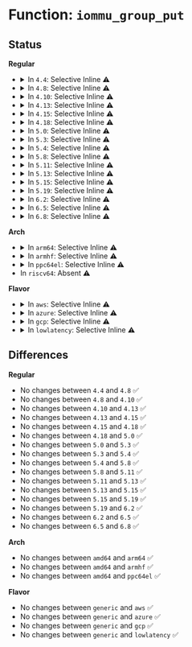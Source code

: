 # Function: <code>iommu_group_put</code>

## Status
<b>Regular</b>
<ul>
<li>
<details>
<summary>In <code>4.4</code>: Selective Inline ⚠️</summary>

```c
void iommu_group_put(struct iommu_group *group);
```

**Collision:** Unique Global

**Inline:** Selective

**Transformation:** False

**Instances:**

```
In drivers/iommu/iommu.c (ffffffff8152a0c0)
Location: drivers/iommu/iommu.c:569
Inline: True
Inline callers:
  - drivers/iommu/iommu.c:iommu_get_domain_for_dev
  - drivers/iommu/iommu.c:iommu_bus_notifier
  - drivers/iommu/iommu.c:iommu_detach_device
  - drivers/iommu/iommu.c:iommu_attach_device
  - drivers/iommu/iommu.c:iommu_group_get_for_dev
  - drivers/iommu/iommu.c:iommu_request_dm_for_dev
Direct callers:
  - drivers/iommu/intel-iommu.c:intel_iommu_add_device
```
**Symbols:**

```
ffffffff8152a0c0-ffffffff8152a0da: iommu_group_put (STB_GLOBAL)
```
</details>
</li>
<li>
<details>
<summary>In <code>4.8</code>: Selective Inline ⚠️</summary>

```c
void iommu_group_put(struct iommu_group *group);
```

**Collision:** Unique Global

**Inline:** Selective

**Transformation:** False

**Instances:**

```
In drivers/iommu/iommu.c (ffffffff8157ef4b)
Location: drivers/iommu/iommu.c:560
Inline: True
Inline callers:
  - drivers/iommu/iommu.c:iommu_request_dm_for_dev
  - drivers/iommu/iommu.c:iommu_get_domain_for_dev
  - drivers/iommu/iommu.c:iommu_detach_device
  - drivers/iommu/iommu.c:iommu_attach_device
  - drivers/iommu/iommu.c:iommu_bus_notifier
  - drivers/iommu/iommu.c:iommu_group_get_for_dev
Direct callers:
  - drivers/iommu/intel-iommu.c:intel_iommu_add_device
```
**Symbols:**

```
ffffffff8157d330-ffffffff8157d34a: iommu_group_put (STB_GLOBAL)
```
</details>
</li>
<li>
<details>
<summary>In <code>4.10</code>: Selective Inline ⚠️</summary>

```c
void iommu_group_put(struct iommu_group *group);
```

**Collision:** Unique Global

**Inline:** Selective

**Transformation:** False

**Instances:**

```
In drivers/iommu/iommu.c (ffffffff815ab9db)
Location: drivers/iommu/iommu.c:711
Inline: True
Inline callers:
  - drivers/iommu/iommu.c:iommu_request_dm_for_dev
  - drivers/iommu/iommu.c:iommu_get_domain_for_dev
  - drivers/iommu/iommu.c:iommu_detach_device
  - drivers/iommu/iommu.c:iommu_attach_device
  - drivers/iommu/iommu.c:iommu_bus_notifier
  - drivers/iommu/iommu.c:iommu_group_get_for_dev
Direct callers:
  - drivers/iommu/intel-iommu.c:intel_iommu_add_device
```
**Symbols:**

```
ffffffff815a9870-ffffffff815a988a: iommu_group_put (STB_GLOBAL)
```
</details>
</li>
<li>
<details>
<summary>In <code>4.13</code>: Selective Inline ⚠️</summary>

```c
void iommu_group_put(struct iommu_group *group);
```

**Collision:** Unique Global

**Inline:** Selective

**Transformation:** False

**Instances:**

```
In drivers/iommu/iommu.c (ffffffff815c16ab)
Location: drivers/iommu/iommu.c:755
Inline: True
Inline callers:
  - drivers/iommu/iommu.c:iommu_request_dm_for_dev
  - drivers/iommu/iommu.c:iommu_get_domain_for_dev
  - drivers/iommu/iommu.c:iommu_detach_device
  - drivers/iommu/iommu.c:iommu_attach_device
  - drivers/iommu/iommu.c:iommu_group_get_for_dev
Direct callers:
  - drivers/iommu/intel-iommu.c:intel_iommu_add_device
```
**Symbols:**

```
ffffffff815bf4b0-ffffffff815bf4cb: iommu_group_put (STB_GLOBAL)
```
</details>
</li>
<li>
<details>
<summary>In <code>4.15</code>: Selective Inline ⚠️</summary>

```c
void iommu_group_put(struct iommu_group *group);
```

**Collision:** Unique Global

**Inline:** Selective

**Transformation:** False

**Instances:**

```
In drivers/iommu/iommu.c (ffffffff81627e6b)
Location: drivers/iommu/iommu.c:757
Inline: True
Inline callers:
  - drivers/iommu/iommu.c:iommu_request_dm_for_dev
  - drivers/iommu/iommu.c:iommu_get_domain_for_dev
  - drivers/iommu/iommu.c:iommu_detach_device
  - drivers/iommu/iommu.c:iommu_attach_device
  - drivers/iommu/iommu.c:iommu_group_get_for_dev
Direct callers:
  - drivers/iommu/intel-iommu.c:intel_iommu_add_device
```
**Symbols:**

```
ffffffff81625ab0-ffffffff81625acb: iommu_group_put (STB_GLOBAL)
```
</details>
</li>
<li>
<details>
<summary>In <code>4.18</code>: Selective Inline ⚠️</summary>

```c
void iommu_group_put(struct iommu_group *group);
```

**Collision:** Unique Global

**Inline:** Selective

**Transformation:** False

**Instances:**

```
In drivers/iommu/iommu.c (ffffffff81662abe)
Location: drivers/iommu/iommu.c:758
Inline: True
Inline callers:
  - drivers/iommu/iommu.c:iommu_request_dm_for_dev
  - drivers/iommu/iommu.c:iommu_get_domain_for_dev
  - drivers/iommu/iommu.c:iommu_detach_device
  - drivers/iommu/iommu.c:iommu_attach_device
  - drivers/iommu/iommu.c:iommu_bus_notifier
  - drivers/iommu/iommu.c:iommu_group_get_for_dev
Direct callers:
  - drivers/iommu/intel-iommu.c:intel_iommu_add_device
```
**Symbols:**

```
ffffffff81660a90-ffffffff81660aaa: iommu_group_put (STB_GLOBAL)
```
</details>
</li>
<li>
<details>
<summary>In <code>5.0</code>: Selective Inline ⚠️</summary>

```c
void iommu_group_put(struct iommu_group *group);
```

**Collision:** Unique Global

**Inline:** Selective

**Transformation:** False

**Instances:**

```
In drivers/iommu/iommu.c (ffffffff8168109e)
Location: drivers/iommu/iommu.c:824
Inline: True
Inline callers:
  - drivers/iommu/iommu.c:iommu_request_dm_for_dev
  - drivers/iommu/iommu.c:iommu_get_domain_for_dev
  - drivers/iommu/iommu.c:iommu_detach_device
  - drivers/iommu/iommu.c:iommu_attach_device
  - drivers/iommu/iommu.c:iommu_group_get_for_dev
Direct callers:
  - drivers/iommu/intel-iommu.c:intel_iommu_add_device
```
**Symbols:**

```
ffffffff8167ef70-ffffffff8167ef8a: iommu_group_put (STB_GLOBAL)
```
</details>
</li>
<li>
<details>
<summary>In <code>5.3</code>: Selective Inline ⚠️</summary>

```c
void iommu_group_put(struct iommu_group *group);
```

**Collision:** Unique Global

**Inline:** Selective

**Transformation:** False

**Instances:**

```
In drivers/iommu/iommu.c (ffffffff816b62a8)
Location: drivers/iommu/iommu.c:842
Inline: True
Inline callers:
  - drivers/iommu/iommu.c:iommu_sva_unbind_device
  - drivers/iommu/iommu.c:iommu_sva_bind_device
  - drivers/iommu/iommu.c:request_default_domain_for_dev
  - drivers/iommu/iommu.c:iommu_get_domain_for_dev
  - drivers/iommu/iommu.c:iommu_detach_device
  - drivers/iommu/iommu.c:iommu_attach_device
  - drivers/iommu/iommu.c:iommu_group_get_for_dev
Direct callers:
  - drivers/iommu/intel-iommu.c:intel_iommu_add_device
  - drivers/iommu/intel-iommu.c:intel_iommu_init
```
**Symbols:**

```
ffffffff816b5df0-ffffffff816b5e0a: iommu_group_put (STB_GLOBAL)
```
</details>
</li>
<li>
<details>
<summary>In <code>5.4</code>: Selective Inline ⚠️</summary>

```c
void iommu_group_put(struct iommu_group *group);
```

**Collision:** Unique Global

**Inline:** Selective

**Transformation:** False

**Instances:**

```
In drivers/iommu/iommu.c (ffffffff816d8fa8)
Location: drivers/iommu/iommu.c:898
Inline: True
Inline callers:
  - drivers/iommu/iommu.c:iommu_sva_unbind_device
  - drivers/iommu/iommu.c:iommu_sva_bind_device
  - drivers/iommu/iommu.c:request_default_domain_for_dev
  - drivers/iommu/iommu.c:iommu_get_domain_for_dev
  - drivers/iommu/iommu.c:iommu_detach_device
  - drivers/iommu/iommu.c:iommu_attach_device
  - drivers/iommu/iommu.c:iommu_group_get_for_dev
Direct callers:
  - drivers/iommu/intel-iommu.c:intel_iommu_add_device
  - drivers/iommu/intel-iommu.c:intel_iommu_init
  - drivers/vfio/vfio.c:vfio_add_group_dev
  - drivers/vfio/vfio.c:vfio_add_group_dev
  - drivers/vfio/vfio.c:vfio_group_get_from_dev
  - drivers/vfio/vfio.c:vfio_group_put
  - drivers/vfio/vfio.c:vfio_iommu_group_put
  - drivers/vfio/vfio.c:vfio_iommu_group_put
  - drivers/vfio/pci/vfio_pci.c:vfio_pci_validate_devs
  - drivers/vfio/pci/vfio_pci.c:vfio_pci_fill_devs
```
**Symbols:**

```
ffffffff816d8af0-ffffffff816d8b0a: iommu_group_put (STB_GLOBAL)
```
</details>
</li>
<li>
<details>
<summary>In <code>5.8</code>: Selective Inline ⚠️</summary>

```c
void iommu_group_put(struct iommu_group *group);
```

**Collision:** Unique Global

**Inline:** Selective

**Transformation:** False

**Instances:**

```
In drivers/iommu/iommu.c (ffffffff8178d5a8)
Location: drivers/iommu/iommu.c:1001
Inline: True
Inline callers:
  - drivers/iommu/iommu.c:iommu_sva_unbind_device
  - drivers/iommu/iommu.c:iommu_sva_bind_device
  - drivers/iommu/iommu.c:iommu_detach_device
  - drivers/iommu/iommu.c:iommu_attach_device
  - drivers/iommu/iommu.c:iommu_bus_notifier
  - drivers/iommu/iommu.c:iommu_page_response
  - drivers/iommu/iommu.c:iommu_probe_device
  - drivers/iommu/iommu.c:__iommu_probe_device
  - drivers/iommu/iommu.c:__iommu_probe_device
Direct callers:
  - drivers/iommu/intel/iommu.c:probe_acpi_namespace_devices
  - drivers/vfio/vfio.c:vfio_unregister_notifier
  - drivers/vfio/vfio.c:vfio_register_notifier
  - drivers/vfio/vfio.c:vfio_unpin_pages
  - drivers/vfio/vfio.c:vfio_pin_pages
  - drivers/vfio/vfio.c:vfio_group_get_external_user_from_dev
  - drivers/vfio/vfio.c:vfio_device_get_from_dev
  - drivers/vfio/vfio.c:vfio_add_group_dev
  - drivers/vfio/vfio.c:vfio_add_group_dev
  - drivers/vfio/vfio.c:vfio_group_release
  - drivers/vfio/vfio.c:vfio_iommu_group_put
  - drivers/vfio/vfio.c:vfio_iommu_group_put
  - drivers/vfio/pci/vfio_pci.c:vfio_pci_validate_devs
  - drivers/vfio/pci/vfio_pci.c:vfio_pci_fill_devs
```
**Symbols:**

```
ffffffff8178d1d0-ffffffff8178d1ea: iommu_group_put (STB_GLOBAL)
```
</details>
</li>
<li>
<details>
<summary>In <code>5.11</code>: Selective Inline ⚠️</summary>

```c
void iommu_group_put(struct iommu_group *group);
```

**Collision:** Unique Global

**Inline:** Selective

**Transformation:** False

**Instances:**

```
In drivers/iommu/iommu.c (ffffffff817b90b8)
Location: drivers/iommu/iommu.c:1022
Inline: True
Inline callers:
  - drivers/iommu/iommu.c:iommu_sva_unbind_device
  - drivers/iommu/iommu.c:iommu_sva_bind_device
  - drivers/iommu/iommu.c:iommu_detach_device
  - drivers/iommu/iommu.c:iommu_attach_device
  - drivers/iommu/iommu.c:iommu_bus_notifier
  - drivers/iommu/iommu.c:iommu_page_response
  - drivers/iommu/iommu.c:iommu_probe_device
  - drivers/iommu/iommu.c:iommu_probe_device
  - drivers/iommu/iommu.c:__iommu_probe_device
  - drivers/iommu/iommu.c:__iommu_probe_device
Direct callers:
  - drivers/iommu/intel/iommu.c:probe_acpi_namespace_devices
  - drivers/vfio/vfio.c:vfio_unregister_notifier
  - drivers/vfio/vfio.c:vfio_register_notifier
  - drivers/vfio/vfio.c:vfio_unpin_pages
  - drivers/vfio/vfio.c:vfio_pin_pages
  - drivers/vfio/vfio.c:vfio_group_get_external_user_from_dev
  - drivers/vfio/vfio.c:vfio_device_get_from_dev
  - drivers/vfio/vfio.c:vfio_add_group_dev
  - drivers/vfio/vfio.c:vfio_add_group_dev
  - drivers/vfio/vfio.c:vfio_group_release
  - drivers/vfio/vfio.c:vfio_iommu_group_put
  - drivers/vfio/vfio.c:vfio_iommu_group_put
  - drivers/vfio/pci/vfio_pci.c:vfio_pci_validate_devs
  - drivers/vfio/pci/vfio_pci.c:vfio_pci_fill_devs
```
**Symbols:**

```
ffffffff817b8b90-ffffffff817b8baa: iommu_group_put (STB_GLOBAL)
```
</details>
</li>
<li>
<details>
<summary>In <code>5.13</code>: Selective Inline ⚠️</summary>

```c
void iommu_group_put(struct iommu_group *group);
```

**Collision:** Unique Global

**Inline:** Selective

**Transformation:** False

**Instances:**

```
In drivers/iommu/iommu.c (ffffffff8179c2c8)
Location: drivers/iommu/iommu.c:1051
Inline: True
Inline callers:
  - drivers/iommu/iommu.c:iommu_sva_unbind_device
  - drivers/iommu/iommu.c:iommu_sva_bind_device
  - drivers/iommu/iommu.c:iommu_detach_device
  - drivers/iommu/iommu.c:iommu_attach_device
  - drivers/iommu/iommu.c:iommu_bus_notifier
  - drivers/iommu/iommu.c:iommu_page_response
  - drivers/iommu/iommu.c:iommu_probe_device
  - drivers/iommu/iommu.c:iommu_probe_device
  - drivers/iommu/iommu.c:__iommu_probe_device
  - drivers/iommu/iommu.c:__iommu_probe_device
Direct callers:
  - drivers/iommu/intel/iommu.c:intel_iommu_init
  - drivers/vfio/vfio.c:vfio_unregister_notifier
  - drivers/vfio/vfio.c:vfio_register_notifier
  - drivers/vfio/vfio.c:vfio_unpin_pages
  - drivers/vfio/vfio.c:vfio_pin_pages
  - drivers/vfio/vfio.c:vfio_group_get_external_user_from_dev
  - drivers/vfio/vfio.c:vfio_device_get_from_dev
  - drivers/vfio/vfio.c:vfio_register_group_dev
  - drivers/vfio/vfio.c:vfio_register_group_dev
  - drivers/vfio/vfio.c:vfio_group_release
  - drivers/vfio/vfio.c:vfio_iommu_group_put
  - drivers/vfio/vfio.c:vfio_iommu_group_put
  - drivers/vfio/pci/vfio_pci.c:vfio_pci_validate_devs
  - drivers/vfio/pci/vfio_pci.c:vfio_pci_fill_devs
```
**Symbols:**

```
ffffffff8179bda0-ffffffff8179bdba: iommu_group_put (STB_GLOBAL)
```
</details>
</li>
<li>
<details>
<summary>In <code>5.15</code>: Selective Inline ⚠️</summary>

```c
void iommu_group_put(struct iommu_group *group);
```

**Collision:** Unique Global

**Inline:** Selective

**Transformation:** False

**Instances:**

```
In drivers/iommu/iommu.c (ffffffff81824fb8)
Location: drivers/iommu/iommu.c:1066
Inline: True
Inline callers:
  - drivers/iommu/iommu.c:iommu_sva_unbind_device
  - drivers/iommu/iommu.c:iommu_sva_bind_device
  - drivers/iommu/iommu.c:iommu_detach_device
  - drivers/iommu/iommu.c:iommu_attach_device
  - drivers/iommu/iommu.c:iommu_bus_notifier
  - drivers/iommu/iommu.c:iommu_page_response
  - drivers/iommu/iommu.c:iommu_probe_device
  - drivers/iommu/iommu.c:iommu_probe_device
  - drivers/iommu/iommu.c:__iommu_probe_device
  - drivers/iommu/iommu.c:__iommu_probe_device
Direct callers:
  - drivers/iommu/intel/iommu.c:intel_iommu_init
  - drivers/vfio/vfio.c:vfio_unregister_notifier
  - drivers/vfio/vfio.c:vfio_register_notifier
  - drivers/vfio/vfio.c:vfio_unpin_pages
  - drivers/vfio/vfio.c:vfio_pin_pages
  - drivers/vfio/vfio.c:vfio_group_get_external_user_from_dev
  - drivers/vfio/vfio.c:vfio_device_get_from_dev
  - drivers/vfio/vfio.c:vfio_register_group_dev
  - drivers/vfio/vfio.c:vfio_register_group_dev
  - drivers/vfio/vfio.c:vfio_group_release
  - drivers/vfio/vfio.c:vfio_iommu_group_put
  - drivers/vfio/vfio.c:vfio_iommu_group_put
  - drivers/vfio/pci/vfio_pci_core.c:vfio_pci_fill_devs
```
**Symbols:**

```
ffffffff81824b30-ffffffff81824b4a: iommu_group_put (STB_GLOBAL)
```
</details>
</li>
<li>
<details>
<summary>In <code>5.19</code>: Selective Inline ⚠️</summary>

```c
void iommu_group_put(struct iommu_group *group);
```

**Collision:** Unique Global

**Inline:** Selective

**Transformation:** False

**Instances:**

```
In drivers/iommu/iommu.c (ffffffff81968a98)
Location: drivers/iommu/iommu.c:1070
Inline: True
Inline callers:
  - drivers/iommu/iommu.c:iommu_device_unuse_default_domain
  - drivers/iommu/iommu.c:iommu_device_unuse_default_domain
  - drivers/iommu/iommu.c:iommu_device_use_default_domain
  - drivers/iommu/iommu.c:iommu_device_use_default_domain
  - drivers/iommu/iommu.c:iommu_sva_unbind_device
  - drivers/iommu/iommu.c:iommu_sva_unbind_device
  - drivers/iommu/iommu.c:iommu_sva_bind_device
  - drivers/iommu/iommu.c:iommu_sva_bind_device
  - drivers/iommu/iommu.c:iommu_get_domain_for_dev
  - drivers/iommu/iommu.c:iommu_get_domain_for_dev
  - drivers/iommu/iommu.c:iommu_detach_device
  - drivers/iommu/iommu.c:iommu_detach_device
  - drivers/iommu/iommu.c:iommu_attach_device
  - drivers/iommu/iommu.c:iommu_attach_device
  - drivers/iommu/iommu.c:probe_iommu_group
  - drivers/iommu/iommu.c:probe_iommu_group
  - drivers/iommu/iommu.c:iommu_probe_device
  - drivers/iommu/iommu.c:iommu_probe_device
  - drivers/iommu/iommu.c:iommu_probe_device
  - drivers/iommu/iommu.c:iommu_probe_device
  - drivers/iommu/iommu.c:__iommu_probe_device
  - drivers/iommu/iommu.c:__iommu_probe_device
  - drivers/iommu/iommu.c:__iommu_probe_device
  - drivers/iommu/iommu.c:__iommu_probe_device
Direct callers:
  - drivers/iommu/intel/iommu.c:intel_iommu_init
  - drivers/vfio/vfio.c:vfio_register_group_dev
  - drivers/vfio/vfio.c:vfio_register_group_dev
  - drivers/vfio/vfio.c:vfio_noiommu_group_alloc
  - drivers/vfio/vfio.c:vfio_noiommu_group_alloc
  - drivers/vfio/vfio.c:vfio_group_release
  - drivers/vfio/pci/vfio_pci_core.c:vfio_pci_fill_devs
```
**Symbols:**

```
ffffffff81965a80-ffffffff81965aa6: iommu_group_put (STB_GLOBAL)
```
</details>
</li>
<li>
<details>
<summary>In <code>6.2</code>: Selective Inline ⚠️</summary>

```c
void iommu_group_put(struct iommu_group *group);
```

**Collision:** Unique Global

**Inline:** Selective

**Transformation:** False

**Instances:**

```
In drivers/iommu/iommu.c (ffffffff81acf095)
Location: drivers/iommu/iommu.c:1191
Inline: True
Inline callers:
  - drivers/iommu/iommu.c:iommu_get_domain_for_dev_pasid
  - drivers/iommu/iommu.c:iommu_get_domain_for_dev_pasid
  - drivers/iommu/iommu.c:iommu_detach_device_pasid
  - drivers/iommu/iommu.c:iommu_detach_device_pasid
  - drivers/iommu/iommu.c:iommu_attach_device_pasid
  - drivers/iommu/iommu.c:iommu_attach_device_pasid
  - drivers/iommu/iommu.c:iommu_device_release_dma_owner
  - drivers/iommu/iommu.c:iommu_device_release_dma_owner
  - drivers/iommu/iommu.c:iommu_device_claim_dma_owner
  - drivers/iommu/iommu.c:iommu_device_claim_dma_owner
  - drivers/iommu/iommu.c:iommu_device_unuse_default_domain
  - drivers/iommu/iommu.c:iommu_device_unuse_default_domain
  - drivers/iommu/iommu.c:iommu_device_use_default_domain
  - drivers/iommu/iommu.c:iommu_device_use_default_domain
  - drivers/iommu/iommu.c:iommu_get_domain_for_dev
  - drivers/iommu/iommu.c:iommu_get_domain_for_dev
  - drivers/iommu/iommu.c:iommu_detach_device
  - drivers/iommu/iommu.c:iommu_detach_device
  - drivers/iommu/iommu.c:iommu_attach_device
  - drivers/iommu/iommu.c:iommu_attach_device
  - drivers/iommu/iommu.c:probe_iommu_group
  - drivers/iommu/iommu.c:probe_iommu_group
  - drivers/iommu/iommu.c:__iommu_probe_device
  - drivers/iommu/iommu.c:__iommu_probe_device
  - drivers/iommu/iommu.c:__iommu_probe_device
  - drivers/iommu/iommu.c:__iommu_probe_device
Direct callers:
  - drivers/iommu/intel/iommu.c:intel_iommu_init
```
**Symbols:**

```
ffffffff81acef90-ffffffff81acefb6: iommu_group_put (STB_GLOBAL)
```
</details>
</li>
<li>
<details>
<summary>In <code>6.5</code>: Selective Inline ⚠️</summary>

```c
void iommu_group_put(struct iommu_group *group);
```

**Collision:** Unique Global

**Inline:** Selective

**Transformation:** False

**Instances:**

```
In drivers/iommu/iommu.c (ffffffff81b1dc05)
Location: drivers/iommu/iommu.c:1182
Inline: True
Inline callers:
  - drivers/iommu/iommu.c:iommu_get_domain_for_dev_pasid
  - drivers/iommu/iommu.c:iommu_get_domain_for_dev_pasid
  - drivers/iommu/iommu.c:iommu_detach_device_pasid
  - drivers/iommu/iommu.c:iommu_detach_device_pasid
  - drivers/iommu/iommu.c:iommu_attach_device_pasid
  - drivers/iommu/iommu.c:iommu_attach_device_pasid
  - drivers/iommu/iommu.c:iommu_device_release_dma_owner
  - drivers/iommu/iommu.c:iommu_device_release_dma_owner
  - drivers/iommu/iommu.c:iommu_device_claim_dma_owner
  - drivers/iommu/iommu.c:iommu_device_claim_dma_owner
  - drivers/iommu/iommu.c:iommu_device_unuse_default_domain
  - drivers/iommu/iommu.c:iommu_device_unuse_default_domain
  - drivers/iommu/iommu.c:iommu_device_use_default_domain
  - drivers/iommu/iommu.c:iommu_device_use_default_domain
  - drivers/iommu/iommu.c:iommu_get_domain_for_dev
  - drivers/iommu/iommu.c:iommu_get_domain_for_dev
  - drivers/iommu/iommu.c:iommu_detach_device
  - drivers/iommu/iommu.c:iommu_detach_device
  - drivers/iommu/iommu.c:iommu_attach_device
  - drivers/iommu/iommu.c:iommu_attach_device
  - drivers/iommu/iommu.c:probe_iommu_group
  - drivers/iommu/iommu.c:probe_iommu_group
  - drivers/iommu/iommu.c:__iommu_probe_device
  - drivers/iommu/iommu.c:__iommu_probe_device
  - drivers/iommu/iommu.c:__iommu_probe_device
  - drivers/iommu/iommu.c:__iommu_probe_device
Direct callers:
  - drivers/iommu/intel/iommu.c:intel_iommu_init
```
**Symbols:**

```
ffffffff81b1db00-ffffffff81b1db26: iommu_group_put (STB_GLOBAL)
```
</details>
</li>
<li>
<details>
<summary>In <code>6.8</code>: Selective Inline ⚠️</summary>

```c
void iommu_group_put(struct iommu_group *group);
```

**Collision:** Unique Global

**Inline:** Selective

**Transformation:** False

**Instances:**

```
In drivers/iommu/iommu.c (ffffffff81b75ff0)
Location: drivers/iommu/iommu.c:1326
Inline: True
Inline callers:
  - drivers/iommu/iommu.c:__iommu_group_remove_device
  - drivers/iommu/iommu.c:__iommu_group_remove_device
  - drivers/iommu/iommu.c:__iommu_probe_device
  - drivers/iommu/iommu.c:__iommu_probe_device
  - drivers/iommu/iommu.c:iommu_device_unregister
  - drivers/iommu/iommu.c:iommu_device_unregister
```
**Symbols:**

```
ffffffff81b740d0-ffffffff81b740f6: iommu_group_put (STB_GLOBAL)
```
</details>
</li>
</ul>
<b>Arch</b>
<ul>
<li>
<details>
<summary>In <code>arm64</code>: Selective Inline ⚠️</summary>

```c
void iommu_group_put(struct iommu_group *group);
```

**Collision:** Unique Global

**Inline:** Selective

**Transformation:** False

**Instances:**

```
In drivers/iommu/iommu.c (ffff8000108c4774)
Location: drivers/iommu/iommu.c:898
Inline: True
Inline callers:
  - drivers/iommu/iommu.c:iommu_sva_unbind_device
  - drivers/iommu/iommu.c:iommu_sva_bind_device
  - drivers/iommu/iommu.c:request_default_domain_for_dev
  - drivers/iommu/iommu.c:iommu_get_domain_for_dev
  - drivers/iommu/iommu.c:iommu_detach_device
  - drivers/iommu/iommu.c:iommu_attach_device
  - drivers/iommu/iommu.c:iommu_group_get_for_dev
Direct callers:
  - drivers/iommu/arm-smmu.c:arm_smmu_add_device
  - drivers/iommu/arm-smmu-v3.c:arm_smmu_add_device
  - drivers/iommu/rockchip-iommu.c:rk_iommu_probe
  - drivers/iommu/rockchip-iommu.c:rk_iommu_add_device
  - drivers/iommu/qcom_iommu.c:qcom_iommu_add_device
  - drivers/iommu/virtio-iommu.c:viommu_add_device
```
**Symbols:**

```
ffff8000108c4208-ffff8000108c4238: iommu_group_put (STB_GLOBAL)
```
</details>
</li>
<li>
<details>
<summary>In <code>armhf</code>: Selective Inline ⚠️</summary>

```c
void iommu_group_put(struct iommu_group *group);
```

**Collision:** Unique Global

**Inline:** Selective

**Transformation:** False

**Instances:**

```
In drivers/iommu/iommu.c (c09bbc0c)
Location: drivers/iommu/iommu.c:898
Inline: True
Inline callers:
  - drivers/iommu/iommu.c:iommu_sva_unbind_device
  - drivers/iommu/iommu.c:iommu_sva_bind_device
  - drivers/iommu/iommu.c:request_default_domain_for_dev
  - drivers/iommu/iommu.c:iommu_get_domain_for_dev
  - drivers/iommu/iommu.c:iommu_detach_device
  - drivers/iommu/iommu.c:iommu_attach_device
  - drivers/iommu/iommu.c:iommu_group_get_for_dev
Direct callers:
  - drivers/iommu/ipmmu-vmsa.c:ipmmu_add_device
  - drivers/iommu/omap-iommu.c:_omap_iommu_add_device
  - drivers/iommu/omap-iommu.c:omap_iommu_remove
  - drivers/iommu/omap-iommu.c:omap_iommu_probe
  - drivers/iommu/rockchip-iommu.c:rk_iommu_probe
  - drivers/iommu/rockchip-iommu.c:rk_iommu_add_device
  - drivers/iommu/tegra-gart.c:gart_iommu_add_device
  - drivers/iommu/tegra-smmu.c:tegra_smmu_add_device
  - drivers/iommu/exynos-iommu.c:exynos_iommu_remove_device
  - drivers/iommu/exynos-iommu.c:exynos_iommu_add_device
  - drivers/iommu/qcom_iommu.c:qcom_iommu_add_device
```
**Symbols:**

```
c09bb724-c09bb74c: iommu_group_put (STB_GLOBAL)
```
</details>
</li>
<li>
<details>
<summary>In <code>ppc64el</code>: Selective Inline ⚠️</summary>

```c
void iommu_group_put(struct iommu_group *group);
```

**Collision:** Unique Global

**Inline:** Selective

**Transformation:** False

**Instances:**

```
In drivers/iommu/iommu.c (c00000000096a5dc)
Location: drivers/iommu/iommu.c:898
Inline: True
Inline callers:
  - drivers/iommu/iommu.c:iommu_sva_unbind_device
  - drivers/iommu/iommu.c:iommu_sva_bind_device
  - drivers/iommu/iommu.c:request_default_domain_for_dev
  - drivers/iommu/iommu.c:iommu_get_domain_for_dev
  - drivers/iommu/iommu.c:iommu_detach_device
  - drivers/iommu/iommu.c:iommu_attach_device
  - drivers/iommu/iommu.c:iommu_group_get_for_dev
Direct callers:
  - arch/powerpc/platforms/powernv/pci-ioda.c:pnv_ioda_release_pe
  - arch/powerpc/platforms/powernv/pci-ioda.c:pnv_ioda_release_pe
  - arch/powerpc/platforms/powernv/pci-ioda.c:pnv_pci_sriov_disable
  - drivers/vfio/vfio.c:vfio_add_group_dev
  - drivers/vfio/vfio.c:vfio_add_group_dev
  - drivers/vfio/vfio.c:vfio_group_get_from_dev
  - drivers/vfio/vfio.c:vfio_group_put
  - drivers/vfio/vfio.c:vfio_iommu_group_put
  - drivers/vfio/vfio.c:vfio_iommu_group_put
  - drivers/vfio/pci/vfio_pci.c:vfio_pci_validate_devs
  - drivers/vfio/pci/vfio_pci.c:vfio_pci_fill_devs
```
**Symbols:**

```
c000000000969f10-c000000000969f50: iommu_group_put (STB_GLOBAL)
```
</details>
</li>
<li>
In <code>riscv64</code>: Absent ⚠️
</li>
</ul>
<b>Flavor</b>
<ul>
<li>
<details>
<summary>In <code>aws</code>: Selective Inline ⚠️</summary>

```c
void iommu_group_put(struct iommu_group *group);
```

**Collision:** Unique Global

**Inline:** Selective

**Transformation:** False

**Instances:**

```
In drivers/iommu/iommu.c (ffffffff8169e9f8)
Location: drivers/iommu/iommu.c:898
Inline: True
Inline callers:
  - drivers/iommu/iommu.c:iommu_sva_unbind_device
  - drivers/iommu/iommu.c:iommu_sva_bind_device
  - drivers/iommu/iommu.c:request_default_domain_for_dev
  - drivers/iommu/iommu.c:iommu_get_domain_for_dev
  - drivers/iommu/iommu.c:iommu_detach_device
  - drivers/iommu/iommu.c:iommu_attach_device
  - drivers/iommu/iommu.c:iommu_group_get_for_dev
Direct callers:
  - drivers/iommu/intel-iommu.c:intel_iommu_add_device
  - drivers/iommu/intel-iommu.c:intel_iommu_init
```
**Symbols:**

```
ffffffff8169e540-ffffffff8169e55a: iommu_group_put (STB_GLOBAL)
```
</details>
</li>
<li>
<details>
<summary>In <code>azure</code>: Selective Inline ⚠️</summary>

```c
void iommu_group_put(struct iommu_group *group);
```

**Collision:** Unique Global

**Inline:** Selective

**Transformation:** False

**Instances:**

```
In drivers/iommu/iommu.c (ffffffff8167c3e8)
Location: drivers/iommu/iommu.c:898
Inline: True
Inline callers:
  - drivers/iommu/iommu.c:iommu_sva_unbind_device
  - drivers/iommu/iommu.c:iommu_sva_bind_device
  - drivers/iommu/iommu.c:request_default_domain_for_dev
  - drivers/iommu/iommu.c:iommu_get_domain_for_dev
  - drivers/iommu/iommu.c:iommu_detach_device
  - drivers/iommu/iommu.c:iommu_attach_device
  - drivers/iommu/iommu.c:iommu_group_get_for_dev
Direct callers:
  - drivers/iommu/intel-iommu.c:intel_iommu_add_device
  - drivers/iommu/intel-iommu.c:intel_iommu_init
  - drivers/vfio/vfio.c:vfio_add_group_dev
  - drivers/vfio/vfio.c:vfio_add_group_dev
  - drivers/vfio/vfio.c:vfio_group_get_from_dev
  - drivers/vfio/vfio.c:vfio_group_put
  - drivers/vfio/vfio.c:vfio_iommu_group_put
  - drivers/vfio/vfio.c:vfio_iommu_group_put
  - drivers/vfio/pci/vfio_pci.c:vfio_pci_validate_devs
  - drivers/vfio/pci/vfio_pci.c:vfio_pci_fill_devs
```
**Symbols:**

```
ffffffff8167bf30-ffffffff8167bf4a: iommu_group_put (STB_GLOBAL)
```
</details>
</li>
<li>
<details>
<summary>In <code>gcp</code>: Selective Inline ⚠️</summary>

```c
void iommu_group_put(struct iommu_group *group);
```

**Collision:** Unique Global

**Inline:** Selective

**Transformation:** False

**Instances:**

```
In drivers/iommu/iommu.c (ffffffff816ccc68)
Location: drivers/iommu/iommu.c:898
Inline: True
Inline callers:
  - drivers/iommu/iommu.c:iommu_sva_unbind_device
  - drivers/iommu/iommu.c:iommu_sva_bind_device
  - drivers/iommu/iommu.c:request_default_domain_for_dev
  - drivers/iommu/iommu.c:iommu_get_domain_for_dev
  - drivers/iommu/iommu.c:iommu_detach_device
  - drivers/iommu/iommu.c:iommu_attach_device
  - drivers/iommu/iommu.c:iommu_group_get_for_dev
Direct callers:
  - drivers/iommu/intel-iommu.c:intel_iommu_add_device
  - drivers/iommu/intel-iommu.c:intel_iommu_init
  - drivers/vfio/vfio.c:vfio_add_group_dev
  - drivers/vfio/vfio.c:vfio_add_group_dev
  - drivers/vfio/vfio.c:vfio_group_get_from_dev
  - drivers/vfio/vfio.c:vfio_group_put
  - drivers/vfio/vfio.c:vfio_iommu_group_put
  - drivers/vfio/vfio.c:vfio_iommu_group_put
  - drivers/vfio/pci/vfio_pci.c:vfio_pci_validate_devs
  - drivers/vfio/pci/vfio_pci.c:vfio_pci_fill_devs
```
**Symbols:**

```
ffffffff816cc7b0-ffffffff816cc7ca: iommu_group_put (STB_GLOBAL)
```
</details>
</li>
<li>
<details>
<summary>In <code>lowlatency</code>: Selective Inline ⚠️</summary>

```c
void iommu_group_put(struct iommu_group *group);
```

**Collision:** Unique Global

**Inline:** Selective

**Transformation:** False

**Instances:**

```
In drivers/iommu/iommu.c (ffffffff816e7148)
Location: drivers/iommu/iommu.c:898
Inline: True
Inline callers:
  - drivers/iommu/iommu.c:iommu_sva_unbind_device
  - drivers/iommu/iommu.c:iommu_sva_bind_device
  - drivers/iommu/iommu.c:request_default_domain_for_dev
  - drivers/iommu/iommu.c:iommu_get_domain_for_dev
  - drivers/iommu/iommu.c:iommu_detach_device
  - drivers/iommu/iommu.c:iommu_attach_device
  - drivers/iommu/iommu.c:iommu_group_get_for_dev
Direct callers:
  - drivers/iommu/intel-iommu.c:intel_iommu_add_device
  - drivers/iommu/intel-iommu.c:intel_iommu_init
  - drivers/vfio/vfio.c:vfio_add_group_dev
  - drivers/vfio/vfio.c:vfio_add_group_dev
  - drivers/vfio/vfio.c:vfio_group_get_from_dev
  - drivers/vfio/vfio.c:vfio_group_put
  - drivers/vfio/vfio.c:vfio_iommu_group_put
  - drivers/vfio/vfio.c:vfio_iommu_group_put
  - drivers/vfio/pci/vfio_pci.c:vfio_pci_validate_devs
  - drivers/vfio/pci/vfio_pci.c:vfio_pci_fill_devs
```
**Symbols:**

```
ffffffff816e6c90-ffffffff816e6caa: iommu_group_put (STB_GLOBAL)
```
</details>
</li>
</ul>

## Differences
<b>Regular</b>
<ul>
<li>
No changes between <code>4.4</code> and <code>4.8</code> ✅
</li>
<li>
No changes between <code>4.8</code> and <code>4.10</code> ✅
</li>
<li>
No changes between <code>4.10</code> and <code>4.13</code> ✅
</li>
<li>
No changes between <code>4.13</code> and <code>4.15</code> ✅
</li>
<li>
No changes between <code>4.15</code> and <code>4.18</code> ✅
</li>
<li>
No changes between <code>4.18</code> and <code>5.0</code> ✅
</li>
<li>
No changes between <code>5.0</code> and <code>5.3</code> ✅
</li>
<li>
No changes between <code>5.3</code> and <code>5.4</code> ✅
</li>
<li>
No changes between <code>5.4</code> and <code>5.8</code> ✅
</li>
<li>
No changes between <code>5.8</code> and <code>5.11</code> ✅
</li>
<li>
No changes between <code>5.11</code> and <code>5.13</code> ✅
</li>
<li>
No changes between <code>5.13</code> and <code>5.15</code> ✅
</li>
<li>
No changes between <code>5.15</code> and <code>5.19</code> ✅
</li>
<li>
No changes between <code>5.19</code> and <code>6.2</code> ✅
</li>
<li>
No changes between <code>6.2</code> and <code>6.5</code> ✅
</li>
<li>
No changes between <code>6.5</code> and <code>6.8</code> ✅
</li>
</ul>
<b>Arch</b>
<ul>
<li>
No changes between <code>amd64</code> and <code>arm64</code> ✅
</li>
<li>
No changes between <code>amd64</code> and <code>armhf</code> ✅
</li>
<li>
No changes between <code>amd64</code> and <code>ppc64el</code> ✅
</li>
</ul>
<b>Flavor</b>
<ul>
<li>
No changes between <code>generic</code> and <code>aws</code> ✅
</li>
<li>
No changes between <code>generic</code> and <code>azure</code> ✅
</li>
<li>
No changes between <code>generic</code> and <code>gcp</code> ✅
</li>
<li>
No changes between <code>generic</code> and <code>lowlatency</code> ✅
</li>
</ul>
